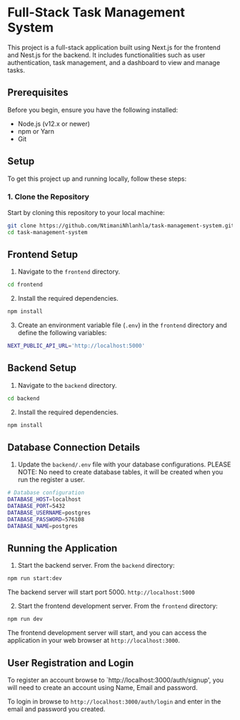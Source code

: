 # Full-Stack Task Management System

This project is a full-stack application built using Next.js for the frontend and Nest.js for the backend. It includes functionalities such as user authentication, task management, and a dashboard to view and manage tasks.

## Prerequisites

Before you begin, ensure you have the following installed:
- Node.js (v12.x or newer)
- npm or Yarn
- Git

## Setup

To get this project up and running locally, follow these steps:

### 1. Clone the Repository

Start by cloning this repository to your local machine:

```bash
git clone https://github.com/NtimaniNhlanhla/task-management-system.git
cd task-management-system
```
## Frontend Setup

1. Navigate to the `frontend` directory.

```bash
cd frontend
```

2. Install the required dependencies.

```bash
npm install
```

3. Create an environment variable file (`.env`) in the `frontend` directory and define the following variables:

```bash
NEXT_PUBLIC_API_URL='http://localhost:5000'
```

## Backend Setup

1. Navigate to the `backend` directory.

```bash
cd backend
```

2. Install the required dependencies.

```bash
npm install
```

## Database Connection Details

1. Update the `backend/.env` file with your database configurations. PLEASE NOTE: No need to create database tables, it will be created when you run the register a user. 

```bash
# Database configuration
DATABASE_HOST=localhost
DATABASE_PORT=5432
DATABASE_USERNAME=postgres
DATABASE_PASSWORD=576108
DATABASE_NAME=postgres
```

## Running the Application

1. Start the backend server. From the `backend` directory:

```bash
npm run start:dev
```
The backend server will start port 5000.  `http://localhost:5000`

2. Start the frontend development server. From the `frontend` directory:

```bash
npm run dev
```
The frontend development server will start, and you can access the application in your web browser at `http://localhost:3000`.

## User Registration and Login

To register an account browse to `http://localhost:3000/auth/signup', you will need to create an account using Name, Email and password.

To login in browse to `http://localhost:3000/auth/login` and enter in the email and password you created.



